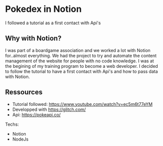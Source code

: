 # Pokedex in Notion
I followed a tutorial as a first contact with Api's

## Why with Notion?
I was part of a boardgame association and we worked a lot with Notion for..almost everything. We had the project to try and automate the content management of the website for people with no code knowledge. I was at the begining of my training program to become a web developer. I decided to follow the tutorial to have a first contact with Api's and how to pass data with Notion. 

## Ressources
- Tutorial followed: https://www.youtube.com/watch?v=ec5m6t77eYM
- Developped with https://glitch.com/
- Api: https://pokeapi.co/
  
Techs: 
- Notion
- NodeJs
  
